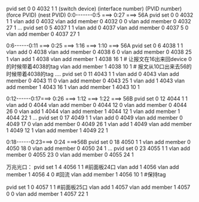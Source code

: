 pvid set 	0		0			4032		1		1
		(switch device) (interface number) 	(PVID number) 	(force PVID) 	(nest PVID)
0:0-------0:5 ===> 0:27 ===> 56A
pvid set 0 0 4032 1 1
vlan add 0 4032
vlan add member 0 4032 0 0
vlan add member 0 4032 27 1
...
pvid set 0 5 4037 1 1
vlan add 0 4037
vlan add member 0 4037 5 0
vlan add member 0 4037 27 1

0:6------0:11 ===> 0:25 ===> 1:16 ===> 1:10 ===> 56A
pvid set 0 6 4038 1 1
vlan add 0 4038
vlan add member 0 4038 6 0
vlan add member 0 4038 25 1
vlan add 1 4038
vlan add member 1 4038 16 1	# 让报文在16出来回device 0的时候带着4038的tag
vlan add member 1 4038 10 1	# 报文从10口出来去56的时候带着4038的tag
....
pvid set 0 11 4043 1 1
vlan add 0 4043
vlan add member 0 4043 11 0
vlan add member 0 4043 25 1
vlan add 1 4043
vlan add member 1 4043 16 1
vlan add member 1 4043 10 1

0:12------0:17===> 0:26 ===> 1:12 ===> 1:22 ===> 56B
pvid set 0 12 4044 1 1
vlan add 0 4044
vlan add member 0 4044 12 0
vlan add member 0 4044 26 0
vlan add 1 4044
vlan add member 1 4044 12 1
vlan add member 1 4044 22 1
...
pvid set 0 17 4049 1 1
vlan add 0 4049
vlan add member 0 4049 17 0
vlan add member 0 4049 26 1
vlan add 1 4049
vlan add member 1 4049 12 1
vlan add member 1 4049 22 1

0:18------0:23===> 0:24 ===>56B
pvid set 0 18 4050 1 1
vlan add member 0 4050 18 0
vlan add member 0 4050 24 1
...
pvid set 0 23 4055 1 1
vlan add member 0 4055 23 0
vlan add member 0 4055 24 1

万兆光口：
pvid set 1 4 4056 1 1	#前面板24口
vlan add 1 4056
vlan add member 1 4056 4 0	#回流
vlan add member 1 4056 10 1	#保持tag

pvid set 1 0 4057 1 1	#前面板25口
vlan add 1 4057
vlan add member 1 4057 0 0
vlan add member 1 4057 22 1
